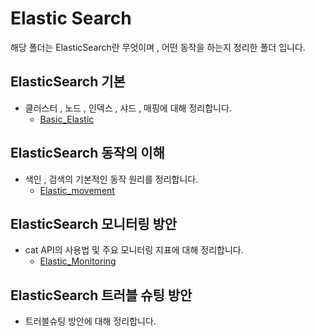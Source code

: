 # Elastic Search 
해당 폴더는 ElasticSearch란 무엇이며 , 어떤 동작을 하는지 정리한 폴더 입니다.

## ElasticSearch 기본
- 클러스터 , 노드 , 인덱스 , 샤드 , 매핑에 대해 정리합니다.
    - [Basic_Elastic](./Basic_Elastic.md)

## ElasticSearch 동작의 이해
- 색인 , 검색의 기본적인 동작 원리를 정리합니다.
    - [Elastic_movement](./Elastic_movement.md)

## ElasticSearch 모니터링 방안
- cat API의 사용법 및 주요 모니터링 지표에 대해 정리합니다.
    - [Elastic_Monitoring](./Elastic_Monitoring.md)

## ElasticSearch 트러블 슈팅 방안
- 트러블슈팅 방안에 대해 정리합니다.
